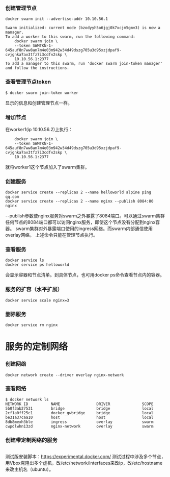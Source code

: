 ### 创建管理节点
```
docker swarm init --advertise-addr 10.10.56.1

Swarm initialized: current node (bzodyyh5o6jgj0k7xcjm5gmv3) is now a manager.
To add a worker to this swarm, run the following command:
    docker swarm join \
    --token SWMTKN-1-645auf8n7ww8an7m4e03m942w34d49dszg705u3d95xzjdpaf9-cvjgnka7av3tfz7i3cdfv2skp \
    10.10.56.1:2377
To add a manager to this swarm, run 'docker swarm join-token manager' and follow the instructions.
```
### 查看管理节点token
```
$ docker swarm join-token worker
```
显示的信息和创建管理节点一样。

### 增加节点
在worker1(ip 10.10.56.2)上执行：
```
    docker swarm join \
    --token SWMTKN-1-645auf8n7ww8an7m4e03m942w34d49dszg705u3d95xzjdpaf9-cvjgnka7av3tfz7i3cdfv2skp \
    10.10.56.1:2377
```
就将worker1这个节点加入了swarm集群。
### 创建服务
```
docker service create --replicas 2 --name helloworld alpine ping qq.com
docker service create --replicas 2 --name nginx --publish 8084:80 nginx
```
--publish参数使nginx服务对swarm之外暴露了8084端口。可以通过swarm集群任何节点的8084端口都可以访问nginx服务，即使这个节点没有分配到nginx容器。
swarm集群对外暴露端口使用的ingress网络。而swarm内部通信使用overlay网络。
上述命令只能在管理节点执行。
### 查看服务
```
docker service ls
docker service ps helloworld
```
会显示容器和节点清单。到具体节点，也可用docker ps命令查看节点内的容器。
### 服务的扩容（水平扩展）
```
docker service scale nginx=3
```
### 删除服务
```
docker service rm nginx
```

# 服务的定制网络

### 创建网络
```
docker network create --driver overlay nginx-network
```
### 查看网络
```
$ docker network ls
NETWORK ID          NAME                DRIVER              SCOPE
5b0f3ab27531        bridge              bridge              local
2cf1a0ff25c1        docker_gwbridge     bridge              local
be31a37caa10        host                host                local
8db8mexh3ble        ingress             overlay             swarm
cwpdlwhn13zd        nginx-network       overlay             swarm
```
### 创建带定制网络的服务
```

```

测试版安装脚本：https://experimental.docker.com/
测试过程中涉及多个节点，用Vbox克隆出多个虚机，改/etc/network/interfaces来改ip，改/etc/hostname来改主机名（ubuntu）。